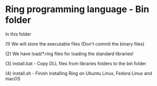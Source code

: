 Ring programming language - Bin folder
======================================

In this folder 

(1) We will store the executable files (Don't commit the binary files)

(2) We have load/*.ring files for loading the standard libraries!

(3) install.bat - Copy DLL files from libraries folders to the bin folder

(4) install.sh - Finish installing Ring on Ubuntu Linux, Fedora Linux and macOS
